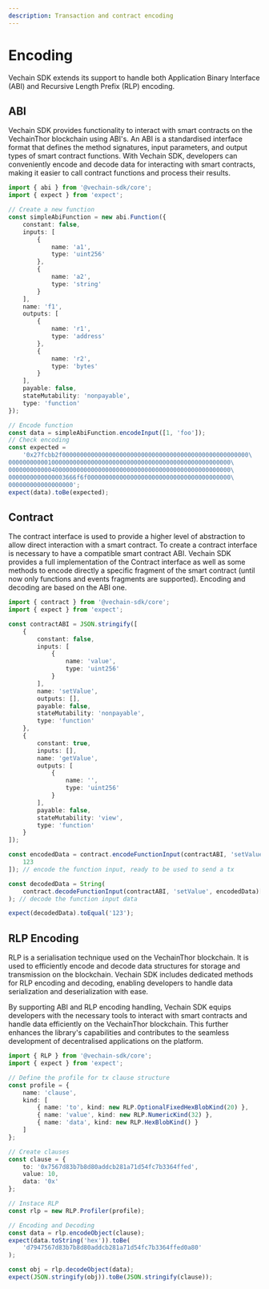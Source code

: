 ```yaml
---
description: Transaction and contract encoding
---
```


# Encoding

Vechain SDK extends its support to handle both Application Binary Interface (ABI) and Recursive Length Prefix (RLP) encoding.

## ABI

Vechain SDK provides functionality to interact with smart contracts on the VechainThor blockchain using ABI's. An ABI is a standardised interface format that defines the method signatures, input parameters, and output types of smart contract functions. With Vechain SDK, developers can conveniently encode and decode data for interacting with smart contracts, making it easier to call contract functions and process their results.

```typescript { name=abi, category=example }
import { abi } from '@vechain-sdk/core';
import { expect } from 'expect';

// Create a new function
const simpleAbiFunction = new abi.Function({
    constant: false,
    inputs: [
        {
            name: 'a1',
            type: 'uint256'
        },
        {
            name: 'a2',
            type: 'string'
        }
    ],
    name: 'f1',
    outputs: [
        {
            name: 'r1',
            type: 'address'
        },
        {
            name: 'r2',
            type: 'bytes'
        }
    ],
    payable: false,
    stateMutability: 'nonpayable',
    type: 'function'
});

// Encode function
const data = simpleAbiFunction.encodeInput([1, 'foo']);
// Check encoding
const expected =
    '0x27fcbb2f0000000000000000000000000000000000000000000000000000\
00000000000100000000000000000000000000000000000000000000000000\
00000000000040000000000000000000000000000000000000000000000000\
0000000000000003666f6f0000000000000000000000000000000000000000\
000000000000000000';
expect(data).toBe(expected);

```

## Contract

The contract interface is used to provide a higher level of abstraction to allow direct interaction with a smart contract. To create a contract interface is necessary to have a compatible smart contract ABI. Vechain SDK provides a full implementation of the Contract interface as well as some methods to encode directly a specific fragment of the smart contract (until now only functions and events fragments are supported). Encoding and decoding are based on the ABI one.

```typescript { name=contract, category=example }
import { contract } from '@vechain-sdk/core';
import { expect } from 'expect';

const contractABI = JSON.stringify([
    {
        constant: false,
        inputs: [
            {
                name: 'value',
                type: 'uint256'
            }
        ],
        name: 'setValue',
        outputs: [],
        payable: false,
        stateMutability: 'nonpayable',
        type: 'function'
    },
    {
        constant: true,
        inputs: [],
        name: 'getValue',
        outputs: [
            {
                name: '',
                type: 'uint256'
            }
        ],
        payable: false,
        stateMutability: 'view',
        type: 'function'
    }
]);

const encodedData = contract.encodeFunctionInput(contractABI, 'setValue', [
    123
]); // encode the function input, ready to be used to send a tx

const decodedData = String(
    contract.decodeFunctionInput(contractABI, 'setValue', encodedData)[0]
); // decode the function input data

expect(decodedData).toEqual('123');

```

## RLP Encoding

RLP is a serialisation technique used on the VechainThor blockchain. It is used to efficiently encode and decode data structures for storage and transmission on the blockchain. Vechain SDK includes dedicated methods for RLP encoding and decoding, enabling developers to handle data serialization and deserialization with ease.

By supporting ABI and RLP encoding handling, Vechain SDK equips developers with the necessary tools to interact with smart contracts and handle data efficiently on the VechainThor blockchain. This further enhances the library's capabilities and contributes to the seamless development of decentralised applications on the platform.

```typescript { name=rlp, category=example }
import { RLP } from '@vechain-sdk/core';
import { expect } from 'expect';

// Define the profile for tx clause structure
const profile = {
    name: 'clause',
    kind: [
        { name: 'to', kind: new RLP.OptionalFixedHexBlobKind(20) },
        { name: 'value', kind: new RLP.NumericKind(32) },
        { name: 'data', kind: new RLP.HexBlobKind() }
    ]
};

// Create clauses
const clause = {
    to: '0x7567d83b7b8d80addcb281a71d54fc7b3364ffed',
    value: 10,
    data: '0x'
};

// Instace RLP
const rlp = new RLP.Profiler(profile);

// Encoding and Decoding
const data = rlp.encodeObject(clause);
expect(data.toString('hex')).toBe(
    'd7947567d83b7b8d80addcb281a71d54fc7b3364ffed0a80'
);

const obj = rlp.decodeObject(data);
expect(JSON.stringify(obj)).toBe(JSON.stringify(clause));

```

